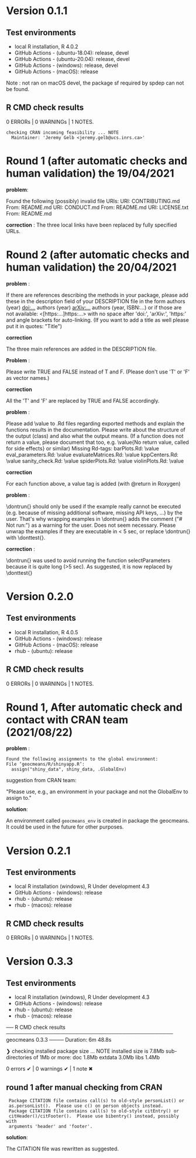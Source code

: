 # Version 0.1.1

## Test environments

* local R installation, R 4.0.2
* GitHub Actions - (ubuntu-18.04): release, devel
* GitHub Actions - (ubuntu-20.04): release, devel
* GitHub Actions - (windows): release, devel
* GitHub Actions - (macOS): release

Note : not ran on macOS devel, the package sf required by spdep can not be found.

## R CMD check results
0 ERRORs | 0 WARNINGs | 1 NOTES.

```
checking CRAN incoming feasibility ... NOTE
  Maintainer: 'Jeremy Gelb <jeremy.gelb@ucs.inrs.ca>'
```

# Round 1 (after automatic checks and human validation) the 19/04/2021

**problem**:

 Found the following (possibly) invalid file URIs:
     URI: CONTRIBUTING.md
       From: README.md
     URI: CONDUCT.md
       From: README.md
     URI: LICENSE.txt
       From: README.md

**correction** : 
The three local links have been replaced by fully specified URLs.

# Round 2 (after automatic checks and human validation) the 20/04/2021

**problem** : 

If there are references describing the methods in your package, please
add these in the description field of your DESCRIPTION file in the form
authors (year) <doi:...>
authors (year) <arXiv:...>
authors (year, ISBN:...)
or if those are not available: <[https:...]https:...>
with no space after 'doi:', 'arXiv:', 'https:' and angle brackets for
auto-linking.
(If you want to add a title as well please put it in quotes: "Title")

**correction**

The three main references are added in the DESCRIPTION file.

**Problem** : 

Please write TRUE and FALSE instead of T and F. (Please don't use 'T' or
'F' as vector names.)

**correction**

All the 'T' and 'F' are replaced by TRUE and FALSE accordingly.

**problem** : 

Please add \\value to .Rd files regarding exported methods and explain
the functions results in the documentation. Please write about the
structure of the output (class) and also what the output means. (If a
function does not return a value, please document that too, e.g.
\\value{No return value, called for side effects} or similar)
Missing Rd-tags:
      barPlots.Rd: \\value
      eval_parameters.Rd: \\value
      evaluateMatrices.Rd: \\value
      kppCenters.Rd: \\value
      sanity_check.Rd: \\value
      spiderPlots.Rd: \\value
      violinPlots.Rd: \\value
      
**correction**

For each function above, a value tag is added (with @return in Roxygen)

**problem** : 

\\dontrun{} should only be used if the example really cannot be executed
(e.g. because of missing additional software, missing API keys, ...) by
the user. That's why wrapping examples in \\dontrun{} adds the comment
("# Not run:") as a warning for the user.
Does not seem necessary.
Please unwrap the examples if they are executable in < 5 sec, or replace
\\dontrun{} with \\donttest{}.

**correction** : 

\\dontrun{} was used to avoid running the function selectParameters because it is quite long (>5 sec). As suggested, it is now replaced by \\donttest{}


# Version 0.2.0

## Test environments

* local R installation, R 4.0.5
* GitHub Actions - (windows): release
* GitHub Actions - (macOS): release
* rhub - (ubuntu): release

## R CMD check results
0 ERRORs | 0 WARNINGs | 1 NOTES.

# Round 1, After automatic check and contact with CRAN team (2021/08/22)

**problem** : 

```
Found the following assignments to the global environment:
File ‘geocmeans/R/shinyapp.R’:
  assign("shiny_data", shiny_data, .GlobalEnv)
```

suggestion from CRAN team:

"Please use, e.g., an environment in your package and not the GlobalEnv
to assign to."

**solution**: 

An environment called `geocmeans_env` is created in package the geocmeans. It could be used in the future for other purposes.


# Version 0.2.1

## Test environments

* local R installation (windows), R Under development 4.3
* GitHub Actions - (windows): release
* rhub - (ubuntu): release
* rhub - (macos): release

## R CMD check results
0 ERRORs | 0 WARNINGs | 1 NOTES.


# Version 0.3.3

## Test environments

* local R installation (windows), R Under development 4.3
* GitHub Actions - (windows): release
* rhub - (ubuntu): release
* rhub - (macos): release

── R CMD check results ────────────────────────────────────────────── geocmeans 0.3.3 ────
Duration: 6m 48.8s

❯ checking installed package size ... NOTE
    installed size is  7.8Mb
    sub-directories of 1Mb or more:
      doc       1.8Mb
      extdata   3.0Mb
      libs      1.4Mb

0 errors ✔ | 0 warnings ✔ | 1 note ✖

## round 1 after manual checking from CRAN

```
 Package CITATION file contains call(s) to old-style personList() or
 as.personList().  Please use c() on person objects instead.
 Package CITATION file contains call(s) to old-style citEntry() or
 citHeader()/citFooter().  Please use bibentry() instead, possibly with
 arguments 'header' and 'footer'.
```

**solution**: 

The CITATION file was rewritten as suggested.
